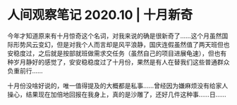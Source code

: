 # 人间观察笔记 2020.10 | 十月新奇  

今年才知道原来有十月惊奇这个名词，对我来说的确是很新奇了……这个月虽然国际形势风云变幻，但是对我个人而言却是风平浪静，国庆连假虽然值了两天班但也安稳度过，之后就是按部就班做需求交任务（虽然自己的项目进展龟速），但也有种岁月静好的感觉了，安安稳稳度过了十月份，果然是有人在替我们这些普通群众负重前行……  
  
十月份没啥好说的，唯一值得提及的大概都是私事……曾经因为嫌麻烦没有给家人操心，结果现在加倍地回报在我身上，真的是沙雕了，还好几件这种事……日……  
